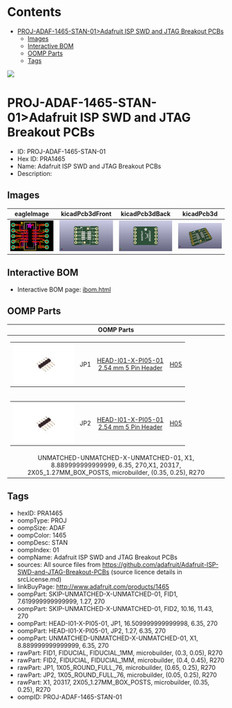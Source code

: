 



Contents
========

* [PROJ-ADAF-1465-STAN-01>Adafruit ISP SWD and JTAG Breakout PCBs](#proj-adaf-1465-stan-01adafruit-isp-swd-and-jtag-breakout-pcbs)
	* [Images](#images)
	* [Interactive BOM](#interactive-bom)
	* [OOMP Parts](#oomp-parts)
	* [Tags](#tags)
  
![][im]
# PROJ-ADAF-1465-STAN-01>Adafruit ISP SWD and JTAG Breakout PCBs

- ID: PROJ-ADAF-1465-STAN-01
- Hex ID: PRA1465
- Name: Adafruit ISP SWD and JTAG Breakout PCBs
- Description: 

## Images
  
  

|eagleImage|kicadPcb3dFront|kicadPcb3dBack|kicadPcb3d|
| :---: | :---: | :---: | :---: |
|[![eagleImage](eagleImage_140.png)](eagleImage_600.png)|[![kicadPcb3dFront](kicadPcb3dFront_140.png)](kicadPcb3dFront_600.png)|[![kicadPcb3dBack](kicadPcb3dBack_140.png)](kicadPcb3dBack_600.png)|[![kicadPcb3d](kicadPcb3d_140.png)](kicadPcb3d_600.png)|

## Interactive BOM

- Interactive BOM page: [ibom.html](kicad/bom/ibom.html)

## OOMP Parts
  

|OOMP Parts|
| :---: |
|<table><tr><td>![HEAD-I01-X-PI05-01](https://raw.githubusercontent.com/oomlout/oomlout_OOMP_parts/main/HEAD-I01-X-PI05-01/image_140.jpg)</td><td> JP1</td><td>[HEAD-I01-X-PI05-01<br>2.54 mm 5 Pin Header](https://github.com/oomlout/oomlout_OOMP_parts/tree/main/HEAD-I01-X-PI05-01/)</td><td>[H05](https://github.com/oomlout/oomlout_OOMP_parts/tree/main/HEAD-I01-X-PI05-01/)</td></tr></table>|
|<table><tr><td>![HEAD-I01-X-PI05-01](https://raw.githubusercontent.com/oomlout/oomlout_OOMP_parts/main/HEAD-I01-X-PI05-01/image_140.jpg)</td><td> JP2</td><td>[HEAD-I01-X-PI05-01<br>2.54 mm 5 Pin Header](https://github.com/oomlout/oomlout_OOMP_parts/tree/main/HEAD-I01-X-PI05-01/)</td><td>[H05](https://github.com/oomlout/oomlout_OOMP_parts/tree/main/HEAD-I01-X-PI05-01/)</td></tr></table>|
|UNMATCHED-UNMATCHED-X-UNMATCHED-01, X1, 8.889999999999999, 6.35, 270,X1, 20317, 2X05_1.27MM_BOX_POSTS, microbuilder, (0.35, 0.25), R270|

## Tags

- hexID: PRA1465
- oompType: PROJ
- oompSize: ADAF
- oompColor: 1465
- oompDesc: STAN
- oompIndex: 01
- oompName: Adafruit ISP SWD and JTAG Breakout PCBs
- sources: All source files from https://github.com/adafruit/Adafruit-ISP-SWD-and-JTAG-Breakout-PCBs (source licence details in srcLicense.md)
- linkBuyPage: http://www.adafruit.com/products/1465
- oompPart: SKIP-UNMATCHED-X-UNMATCHED-01, FID1, 7.619999999999999, 1.27, 270
- oompPart: SKIP-UNMATCHED-X-UNMATCHED-01, FID2, 10.16, 11.43, 270
- oompPart: HEAD-I01-X-PI05-01, JP1, 16.509999999999998, 6.35, 270
- oompPart: HEAD-I01-X-PI05-01, JP2, 1.27, 6.35, 270
- oompPart: UNMATCHED-UNMATCHED-X-UNMATCHED-01, X1, 8.889999999999999, 6.35, 270
- rawPart: FID1, FIDUCIAL, FIDUCIAL_1MM, microbuilder, (0.3, 0.05), R270
- rawPart: FID2, FIDUCIAL, FIDUCIAL_1MM, microbuilder, (0.4, 0.45), R270
- rawPart: JP1, 1X05_ROUND_FULL_76, microbuilder, (0.65, 0.25), R270
- rawPart: JP2, 1X05_ROUND_FULL_76, microbuilder, (0.05, 0.25), R270
- rawPart: X1, 20317, 2X05_1.27MM_BOX_POSTS, microbuilder, (0.35, 0.25), R270
- oompID: PROJ-ADAF-1465-STAN-01



[im]: kicadPcb3d_450.png
